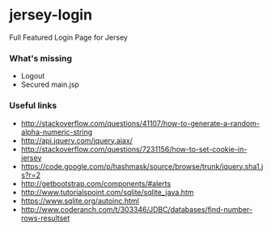 jersey-login
============

Full Featured Login Page for Jersey

### What's missing
- Logout
- Secured main.jsp

### Useful links
- http://stackoverflow.com/questions/41107/how-to-generate-a-random-alpha-numeric-string
- http://api.jquery.com/jquery.ajax/
- http://stackoverflow.com/questions/7231156/how-to-set-cookie-in-jersey
- https://code.google.com/p/hashmask/source/browse/trunk/jquery.sha1.js?r=2
- http://getbootstrap.com/components/#alerts
- http://www.tutorialspoint.com/sqlite/sqlite_java.htm
- https://www.sqlite.org/autoinc.html
- http://www.coderanch.com/t/303346/JDBC/databases/find-number-rows-resultset
